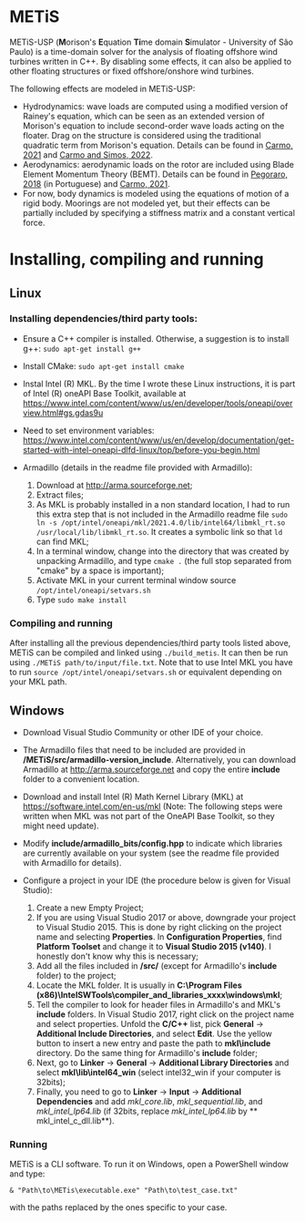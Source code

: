 # METiS
METiS-USP (**M**orison's **E**quation **Ti**me domain **S**imulator - University of São Paulo) is a time-domain solver for the analysis of floating offshore wind turbines written in C++. By disabling some effects, it can also be applied to other floating structures or fixed offshore/onshore wind turbines.

The following effects are modeled in METiS-USP:
- Hydrodynamics: wave loads are computed using a modified version of Rainey's equation, which can be seen as an extended version of Morison's equation to include second-order wave loads acting on the floater. Drag on the structure is considered using the traditional quadratic term from Morison's equation. Details can be found in [Carmo, 2021](https://www.teses.usp.br/teses/disponiveis/3/3135/tde-03022022-120253/publico/LucasHenriqueSouzadoCarmoCorr21.pdf) and [Carmo and Simos, 2022](https://www.sciencedirect.com/science/article/pii/S0029801822012446).
- Aerodynamics: aerodynamic loads on the rotor are included using Blade Element Momentum Theory (BEMT). Details can be found in [Pegoraro, 2018](https://www.teses.usp.br/teses/disponiveis/3/3135/tde-31012019-075149/publico/BrunoPegoraroCorr18.pdf) (in Portuguese) and [Carmo, 2021](https://www.teses.usp.br/teses/disponiveis/3/3135/tde-03022022-120253/publico/LucasHenriqueSouzadoCarmoCorr21.pdf).
- For now, body dynamics is modeled using the equations of motion of a rigid body. Moorings are not modeled yet, but their effects can be partially included by specifying a stiffness matrix and a constant vertical force.  

# **Installing, compiling and running**

## **Linux**
### **Installing dependencies/third party tools:**
- Ensure a C++ compiler is installed. Otherwise, a suggestion is to install g++: `sudo apt-get install g++`

- Install CMake: `sudo apt-get install cmake`

- Instal Intel (R) MKL. By the time I wrote these Linux instructions, it is part of Intel (R) oneAPI Base Toolkit, available at https://www.intel.com/content/www/us/en/developer/tools/oneapi/overview.html#gs.gdas9u

- Need to set environment variables: https://www.intel.com/content/www/us/en/develop/documentation/get-started-with-intel-oneapi-dlfd-linux/top/before-you-begin.html


- Armadillo (details in the readme file provided with Armadillo):
    1. Download at http://arma.sourceforge.net;
    2. Extract files;
    3. As MKL is probably installed in a non standard location, I had to run this extra step that is not included in the Armadillo readme file `sudo ln -s /opt/intel/oneapi/mkl/2021.4.0/lib/intel64/libmkl_rt.so /usr/local/lib/libmkl_rt.so`. It creates a symbolic link so that `ld` can find MKL;
    4. In a terminal window, change into the directory that was created by unpacking Armadillo, and type `cmake .` (the full stop separated from "cmake" by a space is important);
    5. Activate MKL in your current terminal window source `/opt/intel/oneapi/setvars.sh`    
    7. Type `sudo make install`


### **Compiling and running**
After installing all the previous dependencies/third party tools listed above, METiS can be compiled and linked using `./build_metis`. It can then be run using `./METiS path/to/input/file.txt`. Note that to use Intel MKL you have to run `source /opt/intel/oneapi/setvars.sh` or equivalent depending on your MKL path.


## **Windows**
- Download Visual Studio Community or other IDE of your choice.

- The Armadillo files that need to be included are provided in **/METiS/src/armadillo-version_include**. Alternatively, you can download Armadillo at http://arma.sourceforge.net and copy the entire **include** folder to a convenient location.

- Download and install Intel (R) Math Kernel Library (MKL) at https://software.intel.com/en-us/mkl (Note: The following steps were written when MKL was not part of the OneAPI Base Toolkit, so they might need update).

- Modify **include/armadillo_bits/config.hpp** to indicate which libraries are currently available on your system (see the readme file provided with Armadillo for details).

- Configure a project in your IDE (the procedure below is given for Visual Studio):
    1. Create a new Empty Project;
    2. If you are using Visual Studio 2017 or above, downgrade your project to Visual Studio 2015. This is done by right clicking on the project name and selecting **Properties**. In **Configuration Properties**, find **Platform Toolset** and change it to **Visual Studio 2015 (v140)**. I honestly don't know why this is necessary;
    3. Add all the files included in **/src/** (except for Armadillo's **include** folder) to the project;       
    4. Locate the MKL folder. It is usually in **C:\Program Files (x86)\IntelSWTools\compiler_and_libraries_xxxx\windows\mkl**;
    5. Tell the compiler to look for header files in Armadillo's and MKL's **include** folders. In Visual Studio 2017, right click on the project name and select properties. Unfold the **C/C++** list, pick **General** -> **Additional Include Directories**, and select **Edit**. Use the yellow button to insert a new entry and paste the path to **mkl\include** directory. Do the same thing for Armadillo's **include** folder;
    6. Next, go to **Linker** -> **General** -> **Additional Library Directories** and select **mkl\lib\intel64_win** (select intel32_win if your computer is 32bits);
    7. Finally, you need to go to **Linker** -> **Input** -> **Additional Dependencies** and add *mkl_core.lib*, *mkl_sequential.lib*, and *mkl_intel_lp64.lib* (if 32bits, replace *mkl_intel_lp64.lib* by ** mkl_intel_c_dll.lib**).


### Running
METiS is a CLI software. To run it on Windows, open a PowerShell window and type:

`& "Path\to\METis\executable.exe" "Path\to\test_case.txt"`

with the paths replaced by the ones specific to your case.

